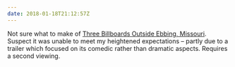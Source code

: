```yaml
---
date: 2018-01-18T21:12:57Z
---
```

Not sure what to make of [Three Billboards Outside Ebbing, Missouri](https://www.imdb.com/title/tt5027774/). Suspect it was unable to meet my heightened expectations – partly due to a trailer which focused on its comedic rather than dramatic aspects. Requires a second viewing.
